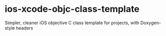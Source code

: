 ios-xcode-objc-class-template
=============================

Simpler, cleaner iOS objective C class template for projects, with Doxygen-style headers
